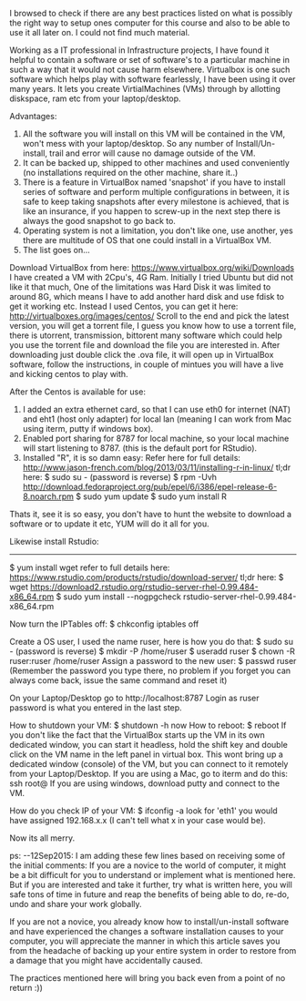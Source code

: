 
I browsed to check if there are any best practices listed on what is possibly the right way to setup ones computer for this course and also to be able to use it all later on. I could not find much material.

Working as a IT professional in Infrastructure projects, I have found it helpful to contain a software or set of software's to a particular machine in such a way that it would not cause harm elsewhere.
Virtualbox is one such software which helps play with software fearlessly, I have been using it over many years.
It lets you create VirtialMachines (VMs) through by allotting diskspace, ram etc from your laptop/desktop.

Advantages:
1. All the software you will install on this VM will be contained in the VM, won't mess with your laptop/desktop. So any number of Install/Un-install, trail and error will cause no damage outside of the VM.
2. It can be backed up, shipped to other machines and used conveniently (no installations required on the other machine, share it..)
3. There is a feature in VirtualBox named 'snapshot' if you have to install series of software and perform multiple configurations in between, it is safe to keep taking snapshots after every milestone is achieved, that is like an insurance, if you happen to screw-up in the next step there is always the good snapshot to go back to.
4. Operating system is not a limitation, you don't like one, use another, yes there are multitude of OS that one could install in a VirtualBox VM.
5. The list goes on...

Download VirtualBox from here:
https://www.virtualbox.org/wiki/Downloads
I have created a VM with 2Cpu's, 4G Ram. Initially I tried Ubuntu but did not like it that much, One of the limitations was Hard Disk it was limited to around 8G, which means I have to add another hard disk and use fdisk to get it working etc.
Instead I used Centos, you can get it here:
http://virtualboxes.org/images/centos/
Scroll to the end and pick the latest version, you will get a torrent file, I guess you know how to use a torrent file, there is utorrent, transmission, bittorent many software which could help you use the torrent file and download the file you are interested in.
After downloading just double click the .ova file, it will open up in VirtualBox software, follow the instructions, in couple of mintues you will have a live and kicking centos to play with.

After the Centos is available for use:
1. I added an extra ethernet card, so that I can use eth0 for internet (NAT) and eht1 (host only adapter) for local lan (meaning I can work from Mac using iterm, putty if windows box).
2. Enabled port sharing for 8787 for local machine, so your local machine will start listening to 8787. (this is the default port for RStudio).
3. Installed "R", it is so damn easy:
Refer here for full details: http://www.jason-french.com/blog/2013/03/11/installing-r-in-linux/
tl;dr here:
$ sudo su -
(password is reverse)
$ rpm -Uvh http://download.fedoraproject.org/pub/epel/6/i386/epel-release-6-8.noarch.rpm
$ sudo yum update
$ sudo yum install R

Thats it, see it is so easy, you don't have to hunt the website to download a software or to update it etc, YUM will do it all for you.

Likewise install Rstudio:
_________________________
$ yum install wget
refer to full details here: https://www.rstudio.com/products/rstudio/download-server/
tl;dr here:
$ wget https://download2.rstudio.org/rstudio-server-rhel-0.99.484-x86_64.rpm
$ sudo yum install --nogpgcheck rstudio-server-rhel-0.99.484-x86_64.rpm

Now turn the IPTables off:
$ chkconfig iptables off

Create a OS user, I used the name ruser, here is how you do that:
$ sudo su -
(password is reverse)
$ mkdir -P /home/ruser
$ useradd ruser
$ chown -R ruser:ruser /home/ruser
Assign a password to the new user:
$ passwd ruser
(Remember the password you type there, no problem if you forget you can always come back, issue the same command and reset it)

On your Laptop/Desktop go to http://localhost:8787
Login as ruser password is what you entered in the last step.

How to shutdown your VM:
$ shutdown -h now
How to reboot:
$ reboot
If you don't like the fact that the VirtualBox starts up the VM in its own dedicated window, you can start it headless, hold the shift key and double click on the VM name in the left panel in virtual box. This wont bring up a dedicated window (console) of the VM, but you can connect to it remotely from your Laptop/Desktop.
If you are using a Mac, go to iterm and do this:
ssh root@<ip of the vm>
If you are using windows, download putty and connect to the VM.

How do you check IP of your VM:
$ ifconfig -a
look for 'eth1' you would have assigned 192.168.x.x (I can't tell what x in your case would be).

Now its all merry.

ps:
--12Sep2015:
I am adding these few lines based on receiving some of the initial comments:
If you are a novice to the world of computer, it might be a bit difficult for you to understand or implement what is mentioned here.
But if you are interested and take it further, try what is written here, you will safe tons of time in future and reap the benefits of being able to do, re-do, undo and share your work globally.

If you are not a novice, you already know how to install/un-install software and have experienced the changes a software installation causes to your computer, you will appreciate the manner in which this article saves you from the headache of backing up your entire system in order to restore from a damage that you might have accidentally caused.

The practices mentioned here will bring you back even from a point of no return :))